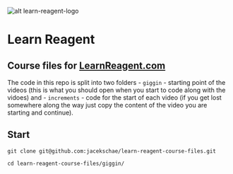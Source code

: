 ![alt learn-reagent-logo](https://res.cloudinary.com/schae/image/upload/f_auto,q_auto/v1523483980/giggin/learn-cljs-reagent.png)

# Learn Reagent

## Course files for [LearnReagent.com](https://www.learnreagent.com)

The code in this repo is split into two folders - `giggin` - starting point of the videos (this is what you should open when you start to code along with the vidoes) and - `increments` - code for the start of each video (if you get lost somewhere along the way just copy the content of the video you are starting and continue).

## Start

```
git clone git@github.com:jacekschae/learn-reagent-course-files.git

cd learn-reagent-course-files/giggin/
```

